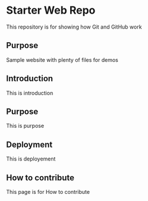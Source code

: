 # Starter Web Repo

This repository is for showing how Git and GitHub work

## Purpose

Sample website with plenty of files for demos

## Introduction
This is introduction

## Purpose
This is purpose

## Deployment
This is deployement

## How to contribute
This page is for How to contribute